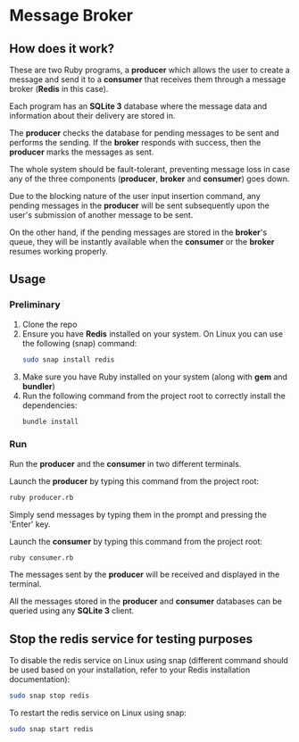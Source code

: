# Message Broker

## How does it work?

These are two Ruby programs, a **producer** which allows the user to create a message and send it to a **consumer** that receives them through a message broker (**Redis** in this case).

Each program has an **SQLite 3** database where the message data and information about their delivery are stored in.

The **producer** checks the database for pending messages to be sent and performs the sending. If the **broker** responds with success, then the **producer** marks the messages as sent.

The whole system should be fault-tolerant, preventing message loss in case any of the three components (**producer**, **broker** and **consumer**) goes down.

Due to the blocking nature of the user input insertion command, any pending messages in the **producer** will be sent subsequently upon the user's submission of another message to be sent.

On the other hand, if the pending messages are stored in the **broker**'s queue, they will be instantly available when the **consumer** or the **broker** resumes working properly.

## Usage

### Preliminary

1. Clone the repo
2. Ensure you have **Redis** installed on your system. On Linux you can use the following (snap) command:
    ```bash
    sudo snap install redis
    ```
3. Make sure you have Ruby installed on your system (along with **gem** and **bundler**)
4. Run the following command from the project root to correctly install the dependencies:
   ```bash
   bundle install
   ```
### Run

Run the **producer** and the **consumer** in two different terminals.

Launch the **producer** by typing this command from the project root:
```bash
ruby producer.rb
```
Simply send messages by typing them in the prompt and pressing the 'Enter' key.

Launch the **consumer** by typing this command from the project root:
```bash
ruby consumer.rb
```
The messages sent by the **producer** will be received and displayed in the terminal.

All the messages stored in the **producer** and **consumer** databases can be queried using any **SQLite 3** client.

## Stop the redis service for testing purposes

To disable the redis service on Linux using snap (different command should be used based on your installation, refer to your Redis installation documentation):
```bash
sudo snap stop redis
```

To restart the redis service on Linux using snap:
```bash
sudo snap start redis
```
